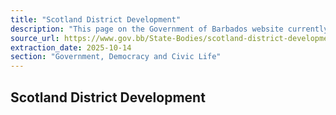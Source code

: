 ```yaml
---
title: "Scotland District Development"
description: "This page on the Government of Barbados website currently provides no detailed information regarding Scotland District Development."
source_url: https://www.gov.bb/State-Bodies/scotland-district-development
extraction_date: 2025-10-14
section: "Government, Democracy and Civic Life"
---
```


## Scotland District Development
```